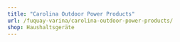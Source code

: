 ```yaml
---
title: "Carolina Outdoor Power Products"
url: /fuquay-varina/carolina-outdoor-power-products/
shop: Haushaltsgeräte
---
```

